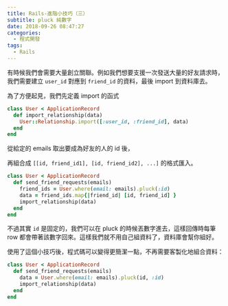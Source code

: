 ```yaml
---
title: Rails-進階小技巧（三）
subtitle: pluck 純數字
date: 2018-09-26 08:47:27
categories:
  - 程式開發
tags:
  - Rails
---
```


有時候我們會需要大量創立關聯。例如我們想要支援一次發送大量的好友請求時，我們需要建立 `user_id` 對應到 `friend_id` 的資料，最後 import 到資料庫去。

為了方便起見，我們先定義 import 的函式

```rb
class User < ApplicationRecord
  def import_relationship(data)
    User::Relationship.import([:user_id, :friend_id], data)
  end
end
```

從給定的 emails 取出要成為好友的人的 id 後，

再組合成 `[[id, friend_id1], [id, friend_id2], ...]` 的格式匯入。

```rb
class User < ApplicationRecord
  def send_friend_requests(emails)
    friend_ids = User.where(email: emails).pluck(:id)
    data = friend_ids.map{|friend_id| [id, friend_id] }
    import_relationship(data)
  end
end
```

不過其實 `id` 是固定的，我們可以在 pluck 的時候丟數字進去，這樣回傳時每筆 row 都會帶著該數字回來。這樣我們就不用自己組資料了，資料庫會幫你組好。

使用了這個小技巧後，程式碼可以變得更簡潔一點，不再需要客製化地組合資料：
```rb
class User < ApplicationRecord
  def send_friend_requests(emails)
    data = User.where(email: emails).pluck(id, :id)
    import_relationship(data)
  end
end
```

